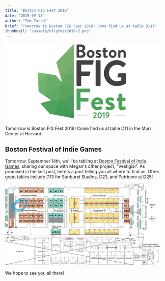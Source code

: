 ```yaml
---
title: "Boston FIG Fest 2019"
date: "2019-09-13"
author: "Tom Farro"
brief: "Tomorrow is Boston FIG Fest 2019! Come find us at table D11!"
thumbnail: "/assets/bfigfest2019-2.png"
---
```


![events](../assets/bfigfest2019-2.png)

Tomorrow is Boston FIG Fest 2019! Come find us at table D11 in the Murr Center at Harvard!

<!--more-->

## Boston Festival of Indie Games

Tomorrow, September 14th, we'll be tabling at [Boston Festival of Indie Games][bfig], sharing our space with Megan's other project, "Vestigial". 
As promised in the last post, here's a post telling you all where to find us. Other great tables include D13 for Sunburst Studios, D23, and Petricore at D25!

![map](../assets/bfig-2019-map.png)

We hope to see you all there!


[garden]: ../games/garden

[bfig]: https://www.bostonfig.com/

